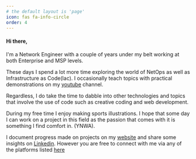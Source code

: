 ```yaml
---
# the default layout is 'page'
icon: fas fa-info-circle
order: 4
---
```


#### Hi there,

I'm a Network Engineer with a couple of years under my belt working at both Enterprise and MSP levels.

These days I spend a lot more time exploring the world of NetOps as well as Infrastructure as Code(Iac). I occasionally teach topics with practical demonstrations on my [youtube](https://www.youtube.com/@chidiejimonu) channel.

Regardless, I do take the time to dabble into other technologies and topics that involve the use of code such as creative coding and web development.

During my free time I enjoy making sports illustrations. I hope that some day I can work on a project in this field as the passion that comes with it is something I find comfort in. (YNWA).

I document progress made on projects on my [website](https://ejimonu.github.io) and share some insights on [Linkedin](https://www.linkedin.com/in/chidiebere-ejimonu/). However you are free to connect with me via any of the platforms listed [here](https://linktr.ee/chidiejimonu)

